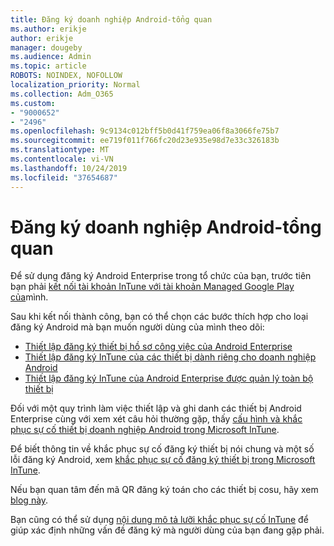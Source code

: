 ```yaml
---
title: Đăng ký doanh nghiệp Android-tổng quan
ms.author: erikje
author: erikje
manager: dougeby
ms.audience: Admin
ms.topic: article
ROBOTS: NOINDEX, NOFOLLOW
localization_priority: Normal
ms.collection: Adm_O365
ms.custom:
- "9000652"
- "2496"
ms.openlocfilehash: 9c9134c012bff5b0d41f759ea06f8a3066fe75b7
ms.sourcegitcommit: ee719f011f766fc20d23e935e98d7e33c326183b
ms.translationtype: MT
ms.contentlocale: vi-VN
ms.lasthandoff: 10/24/2019
ms.locfileid: "37654687"
---
```

# <a name="android-enterprise-enrollment---overview"></a>Đăng ký doanh nghiệp Android-tổng quan

Để sử dụng đăng ký Android Enterprise trong tổ chức của bạn, trước tiên bạn phải [kết nối tài khoản InTune với tài khoản Managed Google Play của](https://docs.microsoft.com/intune/enrollment/connect-intune-android-enterprise)mình. 

Sau khi kết nối thành công, bạn có thể chọn các bước thích hợp cho loại đăng ký Android mà bạn muốn người dùng của mình theo dõi:

- [Thiết lập đăng ký thiết bị hồ sơ công việc của Android Enterprise](https://docs.microsoft.com/intune/enrollment/android-work-profile-enroll)
- [Thiết lập đăng ký InTune của các thiết bị dành riêng cho doanh nghiệp Android](https://docs.microsoft.com/intune/enrollment/android-kiosk-enroll)
- [Thiết lập đăng ký InTune của Android Enterprise được quản lý toàn bộ thiết bị](https://docs.microsoft.com/intune/enrollment/android-fully-managed-enroll)

Đối với một quy trình làm việc thiết lập và ghi danh các thiết bị Android Enterprise cùng với xem xét câu hỏi thường gặp, thấy [cấu hình và khắc phục sự cố thiết bị doanh nghiệp Android trong Microsoft InTune](https://support.microsoft.com/help/4476974/configuring-and-troubleshooting-android-enterprise-devices-in-intune).

Để biết thông tin về khắc phục sự cố đăng ký thiết bị nói chung và một số lỗi đăng ký Android, xem [khắc phục sự cố đăng ký thiết bị trong Microsoft InTune](https://docs.microsoft.com/intune/enrollment/troubleshoot-device-enrollment-in-intune).

Nếu bạn quan tâm đến mã QR đăng ký toán cho các thiết bị cosu, hãy xem [blog này](https://techcommunity.microsoft.com/t5/Intune-Customer-Success/COSU-Configuration-and-Enrollment-using-the-QR-code-enrollment/ba-p/280184).

Bạn cũng có thể sử dụng [nội dung mô tả lưỡi khắc phục sự cố InTune](https://docs.microsoft.com/intune/fundamentals/help-desk-operators) để giúp xác định những vấn đề đăng ký mà người dùng của bạn đang gặp phải.
